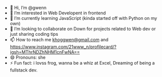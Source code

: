 - 👋 Hi, I’m @gwenn
- 👀 I’m interested in Web Developent in frontend
- 🌱 I’m currently learning JavaScript (kinda started off with Python on my own)
- 💞️ I’m looking to collaborate on Down for projects related to Web dev or just sharing coding tips
- 📫 How to reach me khoggwen@gmail.com and https://www.instagram.com/21www_n/profilecard/?igsh=MThrNDZhNHM1cnFwNA==
- 😄 Pronouns: she
- ⚡ Fun fact: i lovss frog, wanna be a whiz at Excel, Dreaming of being a fullstack dev.


<!---
wngwenn/wngwenn is a ✨ special ✨ repository because its `README.md` (this file) appears on your GitHub profile.
You can click the Preview link to take a look at your changes.

